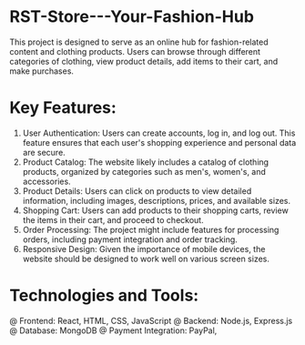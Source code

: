 # RST-Store---Your-Fashion-Hub
This project is designed to serve as an online hub for fashion-related content and clothing products. Users can browse through different categories of clothing, view product details, add items to their cart, and make purchases.

# Key Features:
1) User Authentication: Users can create accounts, log in, and log out. This feature ensures that each user's shopping experience and personal data are secure.
2) Product Catalog: The website likely includes a catalog of clothing products, organized by categories such as men's, women's, and accessories.
3) Product Details: Users can click on products to view detailed information, including images, descriptions, prices, and available sizes.
4) Shopping Cart: Users can add products to their shopping carts, review the items in their cart, and proceed to checkout.
5) Order Processing: The project might include features for processing orders, including payment integration and order tracking.
6) Responsive Design: Given the importance of mobile devices, the website should be designed to work well on various screen sizes.

# Technologies and Tools:
@ Frontend: React, HTML, CSS, JavaScript
@ Backend: Node.js, Express.js
@ Database: MongoDB
@ Payment Integration: PayPal,
